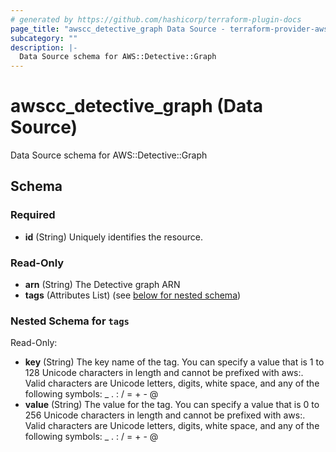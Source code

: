 ```yaml
---
# generated by https://github.com/hashicorp/terraform-plugin-docs
page_title: "awscc_detective_graph Data Source - terraform-provider-awscc"
subcategory: ""
description: |-
  Data Source schema for AWS::Detective::Graph
---
```


# awscc_detective_graph (Data Source)

Data Source schema for AWS::Detective::Graph



<!-- schema generated by tfplugindocs -->
## Schema

### Required

- **id** (String) Uniquely identifies the resource.

### Read-Only

- **arn** (String) The Detective graph ARN
- **tags** (Attributes List) (see [below for nested schema](#nestedatt--tags))

<a id="nestedatt--tags"></a>
### Nested Schema for `tags`

Read-Only:

- **key** (String) The key name of the tag. You can specify a value that is 1 to 128 Unicode characters in length and cannot be prefixed with aws:. Valid characters are Unicode letters, digits, white space, and any of the following symbols: _ . : / = + - @
- **value** (String) The value for the tag. You can specify a value that is 0 to 256 Unicode characters in length and cannot be prefixed with aws:. Valid characters are Unicode letters, digits, white space, and any of the following symbols: _ . : / = + - @


